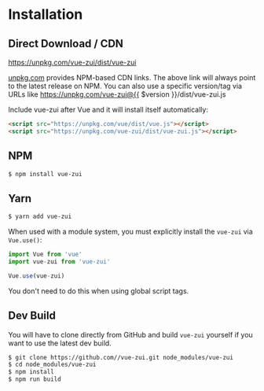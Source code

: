 # Installation

## Direct Download / CDN

https://unpkg.com/vue-zui/dist/vue-zui 

[unpkg.com](https://unpkg.com) provides NPM-based CDN links. The above link will always point to the latest release on NPM. You can also use a specific version/tag via URLs like https://unpkg.com/vue-zui@{{ $version }}/dist/vue-zui.js
 
Include vue-zui after Vue and it will install itself automatically:

```html
<script src="https://unpkg.com/vue/dist/vue.js"></script>
<script src="https://unpkg.com/vue-zui/dist/vue-zui.js"></script>
```

## NPM

```sh
$ npm install vue-zui
```

## Yarn

```sh
$ yarn add vue-zui
```

When used with a module system, you must explicitly install the `vue-zui` via `Vue.use()`:

```javascript
import Vue from 'vue'
import vue-zui from 'vue-zui'

Vue.use(vue-zui)
```

You don't need to do this when using global script tags.

## Dev Build

You will have to clone directly from GitHub and build `vue-zui` yourself if
you want to use the latest dev build.

```sh
$ git clone https://github.com//vue-zui.git node_modules/vue-zui
$ cd node_modules/vue-zui
$ npm install
$ npm run build
```

